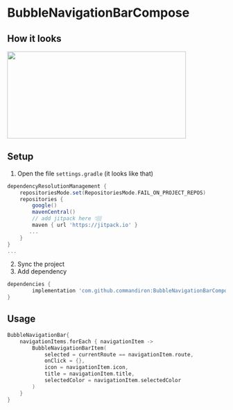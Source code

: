 # BubbleNavigationBarCompose

## How it looks

<img src="https://user-images.githubusercontent.com/50905347/178169979-f8958c33-680d-4a36-bc2e-4123e63f031b.gif" width="412" height="200">

## Setup
1. Open the file `settings.gradle` (it looks like that)
```groovy
dependencyResolutionManagement {
    repositoriesMode.set(RepositoriesMode.FAIL_ON_PROJECT_REPOS)
    repositories {
        google()
        mavenCentral()
        // add jitpack here 👇🏽
        maven { url 'https://jitpack.io' }
       ...
    }
} 
...
```
2. Sync the project
3. Add dependency
```groovy
dependencies {
        implementation 'com.github.commandiron:BubbleNavigationBarCompose:1.0'
}
```

## Usage
```kotlin  
BubbleNavigationBar{
    navigationItems.forEach { navigationItem ->
        BubbleNavigationBarItem(
            selected = currentRoute == navigationItem.route,
            onClick = {},
            icon = navigationItem.icon,
            title = navigationItem.title,
            selectedColor = navigationItem.selectedColor
        )
    }
}
```
